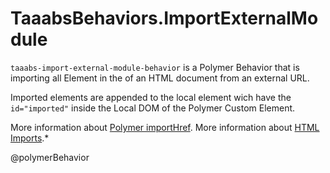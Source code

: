 # TaaabsBehaviors.ImportExternalModule

`taaabs-import-external-module-behavior` is a Polymer Behavior that is importing all Element in the <body> of an HTML document from an external URL.

Imported elements are appended to the local element wich have the `id="imported"` inside the Local DOM of the Polymer Custom Element.

More information about <a href="https://www.polymer-project.org/1.0/docs/devguide/utility-functions.html">Polymer importHref</a>.
More information about <a href="http://w3c.github.io/webcomponents/spec/imports/">HTML Imports</a>.*

@polymerBehavior
